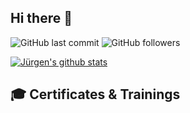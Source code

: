 ## Hi there 👋
![GitHub last commit](https://img.shields.io/github/last-commit/EdwinAndrew/EdwinAndrew?label=updated)
![GitHub followers](https://img.shields.io/github/followers/EdwinAndrew?label=GitHub%20followers)

[![Jürgen's github stats](https://github-readme-stats.vercel.app/api?username=EdwinAndrew&show_icons=true&count_private=true)](https://github.com/EdwinAndrew)

## 🎓 Certificates & Trainings
<!--
**EdwinAndrew/EdwinAndrew** is a ✨ _special_ ✨ repository because its `README.md` (this file) appears on your GitHub profile.

Here are some ideas to get you started:

- 🔭 I’m currently working on ...
- 🌱 I’m currently learning ...
- 👯 I’m looking to collaborate on ...
- 🤔 I’m looking for help with ...
- 💬 Ask me about ...
- 📫 How to reach me: ...
- 😄 Pronouns: ...
- ⚡ Fun fact: ...
-->
